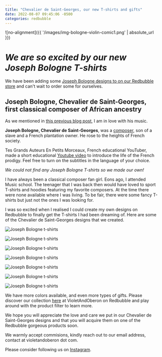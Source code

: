 ```yaml
---
title: "Chevalier de Saint-Georges, our new T-shirts and gifts"
date: 2022-08-07 09:45:06 -0500
categories: redbubble
---
```



![no-alignment]({{ '/images/img-bologne-violin-comic1.png' | absolute_url }})


# *We are so excited by our new Joseph Bologne T-shirts*


We have been adding some [Joseph Bologne designs to on our Redbubble store](https://www.redbubble.com/people/VioletAndOberon/shop?ref=account-nav-dropdown) and can't wait to order some for ourselves.


## Joseph Bologne, Chevalier de Saint-Georges, first classical composer of African ancestry


As we mentioned in [this previous blog post](https://www.violetandoberon.com/redbubble/2021/03/05/honest-review-bologne-graphict.html), I am in love with his music. 
 
 
**Joseph Bologne, Chevalier de Saint-Georges**, was a [composer](https://www.wikiwand.com/en/Chevalier_de_Saint-Georges), son of a slave and a French plantation owner. He rose to the heights of French society.


Tes Grands Auteurs En Petits Morceaux, French educational YouTuber, made a short educational [Youtube video](https://www.google.com/url?sa=t&rct=j&q=&esrc=s&source=web&cd=&cad=rja&uact=8&ved=2ahUKEwi8s8j1wIX0AhUNac0KHd-PD6wQtwJ6BAgGEAM&url=https%3A%2F%2Fwww.youtube.com%2Fwatch%3Fv%3DP4eKVZPXsac&usg=AOvVaw1wdx_byv5Yk_LDwIf_QKrv) to introduce the life of the French prodigy. Feel free to turn on the subtitles in the language of your choice.


*We could not find any Joseph Bologne T-shirts so we made our own!* 


I have always been a classical composer fan girl. Eons ago, I attended Music school. The teenager that I was back then would have loved to sport T-shirts and hoodies featuring my favorite composers. At the time there were none available where I was living. To be fair, there were some fancy T-shirts but just not the ones I was looking for. 


I was so excited when I realised I could create my own designs on Redbubble to finally get the T-shirts I had been dreaming of. Here are some of the Chevalier de Saint-Georges designs that we created.




![Joseph Bologne t-shirts](/images/img-bologne-premium-hero1.png)


![Joseph Bologne t-shirts](/images/img-bologne-og-graphic-t-shirt1.png)


![Joseph Bologne t-shirts](/images/img-bologne-violin-comic1.png)


![Joseph Bologne t-shirts](/images/img-bologne-hope1.png)


![Joseph Bologne t-shirts](/images/img-bologne-bleubr1.png)


![Joseph Bologne t-shirts](/images/img-bologne-play-it1.png)


![Joseph Bologne t-shirts](/images/img-bologne-quote-sighing.png)





We have more colors available, and even more types of gifts. Please discover our collection [here](https://www.redbubble.com/people/violetandoberon/shop?artistUserName=VioletAndOberon&collections=2396303&iaCode=all-departments&sortOrder=relevant) at VioletAndOberon on Redbubble and play around with the product filter to learn more. 


We hope you will appreciate the love and care we put in our Chevalier de Saint-Georges designs and that you will acquire them on one of the Redbubble gorgeous products soon.


We warmly accept commisions, kindly reach out to our email address, contact at violetandoberon dot com.


Please consider following us on [Instagram](https://www.instagram.com/violetandoberon/).
